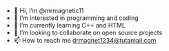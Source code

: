 - 👋 Hi, I’m @mrmagnetic11
- 👀 I’m interested in programming and coding
- 🌱 I’m currently learning C++ and HTML
- 💞️ I’m looking to collaborate on open source projects
- 📫 How to reach me drmagnet1234@tutamail.com

<!---
mrmagnetic11/mrmagnetic11 is a ✨ special ✨ repository because its `README.md` (this file) appears on your GitHub profile.
You can click the Preview link to take a look at your changes.
--->
